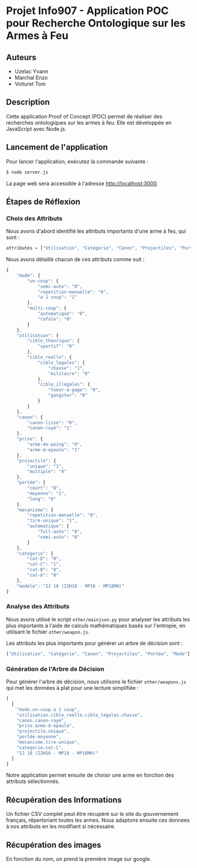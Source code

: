 # Projet Info907 - Application POC pour Recherche Ontologique sur les Armes à Feu

## Auteurs
- Uzelac Yvann
- Marchal Enzo
- Voituret Tom

## Description
Cette application Proof of Concept (POC) permet de réaliser des recherches ontologiques sur les armes à feu. Elle est développée en JavaScript avec Node.js.

## Lancement de l'application
Pour lancer l'application, exécutez la commande suivante :
```sh
$ node server.js
```
La page web sera accessible à l'adresse [http://localhost:3000](http://localhost:3000).

## Étapes de Réflexion

### Choix des Attributs
Nous avons d'abord identifié les attributs importants d'une arme à feu, qui sont :
```js
attributes = ["Utilisation", "Catégorie", "Canon", "Projectiles", "Portée", "Mode"]
```
Nous avons détaillé chacun de ces attributs comme suit :
```js
{
    "mode": {
        "un-coup": {
            "semi-auto": "0",
            "repetition-manuelle": "0",
            "a 1 coup": "1"
        },
        "multi-coup": {
            "automatique": "0",
            "rafale": "0"
        }
    },
    "utilisation": {
        "cible_theorique": {
            "sportif": "0"
        },
        "cible_reelle": {
            "cible_legales": {
                "chasse": "1",
                "militaire": "0"
            },
            "cible_illegales": {
                "tueur-a-gage": "0",
                "gangster": "0"
            }
        }
    },
    "canon": {
        "canon-lisse": "0",
        "canon-rayé": "1"
    },
    "prise": {
        "arme-de-poing": "0",
        "arme-d-epaule": "1"
    },
    "projectile": {
        "unique": "1",
        "multiple": "0"
    },
    "portée": {
        "court": "0",
        "moyenne": "1",
        "long": "0"
    },
    "mecanisme": {
        "repetition-manuelle": "0",
        "tire-unique": "1",
        "automatique": {
            "full-auto": "0",
            "semi-auto": "0"
        }
    },
    "categorie": {
        "cat-D": "0",
        "cat-C": "1",
        "cat-B": "0",
        "cat-A": "0"
    },
    "modele": "IJ 18 (IZH18 - MP18 - MP18MH)"
}
```

### Analyse des Attributs
Nous avons utilisé le script `other/mainjson.py` pour analyser les attributs les plus importants à l'aide de calculs mathématiques basés sur l'entropie, en utilisant le fichier `other/weapon.js`.

Les attributs les plus importants pour générer un arbre de décision sont :
```js
["Utilisation", "Catégorie", "Canon", "Projectiles", "Portée", "Mode"]
```

### Génération de l'Arbre de Décision
Pour générer l'arbre de décision, nous utilisons le fichier `other/weapons.js` qui met les données à plat pour une lecture simplifiée :
```js
[
  [
    "mode.un-coup.a 1 coup",
    "utilisation.cible_reelle.cible_legales.chasse",
    "canon.canon-rayé",
    "prise.arme-d-epaule",
    "projectile.unique",
    "portée.moyenne",
    "mecanisme.tire-unique",
    "categorie.cat-C",
    "IJ 18 (IZH18 - MP18 - MP18MH)"
  ]
]
```
Notre application permet ensuite de choisir une arme en fonction des attributs sélectionnés.

## Récupération des Informations
Un fichier CSV complet peut être récupéré sur le site du gouvernement français, répertoriant toutes les armes. Nous adaptons ensuite ces données à nos attributs en les modifiant si nécessaire.


## Récupération des images

En fonction du nom, on prend la première image sur google.